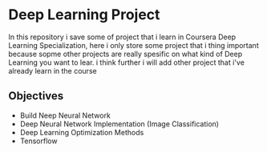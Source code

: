 # Deep Learning Project
In this repository i save some of project that i learn in Coursera Deep Learning Specialization,
here i only store some project that i thing important because sopme other projects are really spesific on what kind of Deep Learning you want to lear.
i think further i will add other project that i've already learn in the course

## Objectives
- Build Neep Neural Network
- Deep Neural Network Implementation (Image Classification)
- Deep Learning Optimization Methods
- Tensorflow
